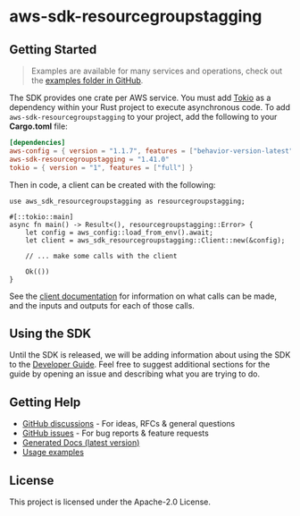 # aws-sdk-resourcegroupstagging

## Getting Started

> Examples are available for many services and operations, check out the
> [examples folder in GitHub](https://github.com/awslabs/aws-sdk-rust/tree/main/examples).

The SDK provides one crate per AWS service. You must add [Tokio](https://crates.io/crates/tokio)
as a dependency within your Rust project to execute asynchronous code. To add `aws-sdk-resourcegroupstagging` to
your project, add the following to your **Cargo.toml** file:

```toml
[dependencies]
aws-config = { version = "1.1.7", features = ["behavior-version-latest"] }
aws-sdk-resourcegroupstagging = "1.41.0"
tokio = { version = "1", features = ["full"] }
```

Then in code, a client can be created with the following:

```rust,no_run
use aws_sdk_resourcegroupstagging as resourcegroupstagging;

#[::tokio::main]
async fn main() -> Result<(), resourcegroupstagging::Error> {
    let config = aws_config::load_from_env().await;
    let client = aws_sdk_resourcegroupstagging::Client::new(&config);

    // ... make some calls with the client

    Ok(())
}
```

See the [client documentation](https://docs.rs/aws-sdk-resourcegroupstagging/latest/aws_sdk_resourcegroupstagging/client/struct.Client.html)
for information on what calls can be made, and the inputs and outputs for each of those calls.

## Using the SDK

Until the SDK is released, we will be adding information about using the SDK to the
[Developer Guide](https://docs.aws.amazon.com/sdk-for-rust/latest/dg/welcome.html). Feel free to suggest
additional sections for the guide by opening an issue and describing what you are trying to do.

## Getting Help

* [GitHub discussions](https://github.com/awslabs/aws-sdk-rust/discussions) - For ideas, RFCs & general questions
* [GitHub issues](https://github.com/awslabs/aws-sdk-rust/issues/new/choose) - For bug reports & feature requests
* [Generated Docs (latest version)](https://awslabs.github.io/aws-sdk-rust/)
* [Usage examples](https://github.com/awslabs/aws-sdk-rust/tree/main/examples)

## License

This project is licensed under the Apache-2.0 License.

